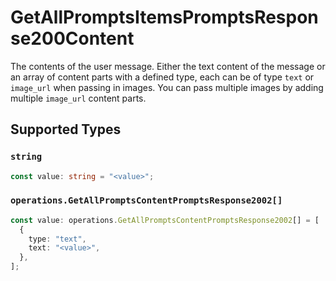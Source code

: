 # GetAllPromptsItemsPromptsResponse200Content

The contents of the user message. Either the text content of the message or an array of content parts with a defined type, each can be of type `text` or `image_url` when passing in images. You can pass multiple images by adding multiple `image_url` content parts. 


## Supported Types

### `string`

```typescript
const value: string = "<value>";
```

### `operations.GetAllPromptsContentPromptsResponse2002[]`

```typescript
const value: operations.GetAllPromptsContentPromptsResponse2002[] = [
  {
    type: "text",
    text: "<value>",
  },
];
```

